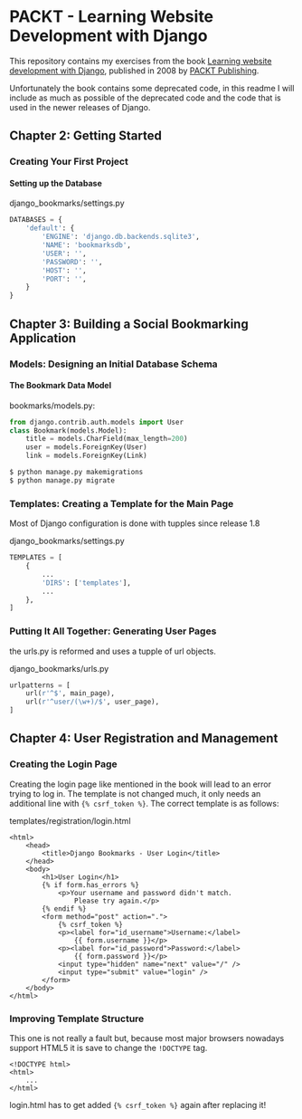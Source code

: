 # PACKT - Learning Website Development with Django

This repository contains my exercises from the book [Learning website development with Django](https://www.packtpub.com/web-development/learning-website-development-django), published in 2008 by [PACKT Publishing](https://www.packtpub.com/).

Unfortunately the book contains some deprecated code, in this readme I will include as much as possible of the deprecated code and the code that is used in the newer releases of Django.

## Chapter 2: Getting Started
### Creating Your First Project
#### Setting up the Database
django_bookmarks/settings.py
``` Python
DATABASES = {
    'default': {
        'ENGINE': 'django.db.backends.sqlite3',
        'NAME': 'bookmarksdb',
        'USER': '',
        'PASSWORD': '',
        'HOST': '',
        'PORT': '',
    }
}
```
## Chapter 3: Building a Social Bookmarking Application
### Models: Designing an Initial Database Schema
#### The Bookmark Data Model
bookmarks/models.py:
``` Python
from django.contrib.auth.models import User
class Bookmark(models.Model):
    title = models.CharField(max_length=200)
    user = models.ForeignKey(User)
    link = models.ForeignKey(Link)
```

``` Bash
$ python manage.py makemigrations
$ python manage.py migrate
```
### Templates: Creating a Template for the Main Page
Most of Django configuration is done with tupples since release 1.8

django_bookmarks/settings.py
``` Python
TEMPLATES = [
    {
        ...
        'DIRS': ['templates'],
        ...
    },
]
```
### Putting It All Together: Generating User Pages
the urls.py is reformed and uses a tupple of url objects.

django_bookmarks/urls.py
``` Python
urlpatterns = [
    url(r'^$', main_page),
    url(r'^user/(\w+)/$', user_page),
]
```
## Chapter 4: User Registration and Management
### Creating the Login Page
Creating the login page like mentioned in the book will lead to an error trying to log in. The template is not changed much, it only needs an additional line with `{% csrf_token %}`. 
The correct template is as follows:

templates/registration/login.html
``` HTML5
<html>
    <head>
        <title>Django Bookmarks - User Login</title>
    </head>
    <body>
        <h1>User Login</h1>
        {% if form.has_errors %}
            <p>Your username and password didn't match.
                Please try again.</p>
        {% endif %}
        <form method="post" action=".">
            {% csrf_token %}
            <p><label for="id_username">Username:</label>
                {{ form.username }}</p>
            <p><label for="id_password">Password:</label>
                {{ form.password }}</p>
            <input type="hidden" name="next" value="/" />
            <input type="submit" value="login" />
        </form>
    </body>
</html>
```
### Improving Template Structure
This one is not really a fault but, because most major browsers nowadays support HTML5 it is save to change the `!DOCTYPE` tag.
``` HTML5
<!DOCTYPE html>
<html>
    ...
</html>
```

login.html has to get added `{% csrf_token %}` again after replacing it!